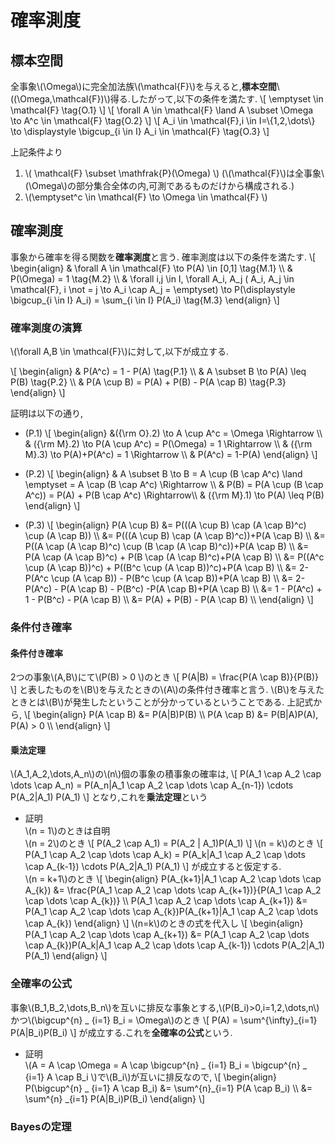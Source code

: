 # 確率測度

## 標本空間
全事象\\(\Omega\\)に完全加法族\\(\mathcal{F}\\)を与えると,**標本空間**\\((\Omega,\mathcal{F})\\)得る.したがって,以下の条件を満たす.
\\[
\emptyset \in \mathcal{F} \tag{O.1}
\\]
\\[
\forall A \in \mathcal{F} \land A \subset \Omega \to  A^c \in \mathcal{F} \tag{O.2}
\\]
\\[
A_i \in \mathcal{F},i \in I=\\{1,2,\dots\\} \to \displaystyle \bigcup_{i \in I} A_i \in \mathcal{F} \tag{O.3}
\\]

上記条件より
1. \\( \mathcal{F} \subset \mathfrak{P}(\Omega) \\) (\\(\mathcal{F}\\)は全事象\\(\Omega\\)の部分集合全体の内,可測であるものだけから構成される.)
1. \\(\emptyset^c \in \mathcal{F} \to \Omega \in \mathcal{F} \\)

## 確率測度
事象から確率を得る関数を**確率測度**と言う. 確率測度は以下の条件を満たす.
\\[
\begin{align}
 & \forall A \in \mathcal{F} \to P(A) \in [0,1] \tag{M.1} \\\\
 & P(\Omega) = 1 \tag{M.2} \\\\
 & \forall i,j \in I, \forall A_i, A_j ( A_i, A_j \in \mathcal{F}, i \not = j \to A_i \cap A_j = \emptyset) \to P(\displaystyle \bigcup_{i \in I} A_i) = \sum_{i \in I} P(A_i) \tag{M.3}
\end{align}
\\]

### 確率測度の演算
\\(\forall A,B \in \mathcal{F}\\)に対して,以下が成立する.

\\[
\begin{align}
& P(A^c) = 1 - P(A) \tag{P.1} \\\\
& A \subset B \to P(A) \leq P(B) \tag{P.2} \\\\
& P(A \cup B) = P(A) + P(B) - P(A \cap B) \tag{P.3} 
\end{align}
\\]

証明は以下の通り,
- (P.1)
\\[
\begin{align}
&({\rm O}.2) \to A \cup A^c = \Omega \Rightarrow \\\\
& ({\rm M}.2) \to P(A \cup A^c) = P(\Omega) = 1 \Rightarrow \\\\
& ({\rm M}.3) \to P(A)+P(A^c) = 1 \Rightarrow \\\\
& P(A^c) = 1-P(A)
\end{align}
\\]

- (P.2)
\\[
\begin{align}
& A \subset B \to B = A \cup (B \cap A^c) \land \emptyset = A \cap (B \cap A^c) \Rightarrow \\\\
& P(B) = P(A \cup (B \cap A^c)) = P(A) + P(B \cap A^c) \\Rightarrow\\\\
& ({\rm M}.1) \to P(A) \leq P(B)
\end{align}
\\]

- (P.3)
\\[
\begin{align}
P(A \cup B) &= P(((A \cup B) \cap (A \cap B)^c) \cup (A \cap B)) \\\\
&= P(((A \cup B) \cap (A \cap B)^c))+P(A \cap B) \\\\
&= P((A \cap (A \cap B)^c) \cup (B \cap (A \cap B)^c))+P(A \cap B) \\\\
&= P(A \cap (A \cap B)^c) + P(B \cap (A \cap B)^c)+P(A \cap B) \\\\
&= P((A^c \cup (A \cap B))^c) + P((B^c \cup (A \cap B))^c)+P(A \cap B) \\\\
&= 2-P(A^c \cup (A \cap B)) - P(B^c \cup (A \cap B))+P(A \cap B) \\\\
&= 2-P(A^c) - P(A \cap B) - P(B^c) -P(A \cap B)+P(A \cap B) \\\\
&= 1 - P(A^c) + 1 - P(B^c) - P(A \cap B) \\\\
&= P(A) + P(B) - P(A \cap B) \\\\
\end{align}
\\]

### 条件付き確率

#### 条件付き確率
2つの事象\\(A,B\\)にて\\(P(B) > 0 \\)のとき
\\[
	P(A|B) = \frac{P(A \cap B)}{P(B)}
\\]
と表したものを\\(B\\)を与えたときの\\(A\\)の条件付き確率と言う.
\\(B\\)を与えたときとは\\(B\\)が発生したということが分かっているということである.
上記式から,
\\[
\begin{align}
	P(A \cap B) &= P(A|B)P(B) \\\\
	P(A \cap B) &= P(B|A)P(A), P(A) > 0 \\\\
\end{align}
\\]

#### 乗法定理
\\(A_1,A_2,\dots,A_n\\)の\\(n\\)個の事象の積事象の確率は,
\\[
P(A_1 \cap A_2 \cap \dots \cap A_n) = P(A_n|A_1 \cap A_2 \cap \dots \cap A_{n-1}) \cdots P(A_2|A_1) P(A_1)
\\]
となり,これを**乗法定理**という
- 証明  
  \\(n = 1\\)のときは自明  
  \\(n = 2\\)のとき
  \\[
	  P(A_2 \cap A_1) = P(A_2 | A_1)P(A_1)
  \\]
  \\(n = k\\)のとき
  \\[
	  P(A_1 \cap A_2 \cap \dots \cap A_k) = P(A_k|A_1 \cap A_2 \cap \dots \cap A_{k-1}) \cdots P(A_2|A_1) P(A_1)
  \\]
  が成立すると仮定する.  
  \\(n = k+1\\)のとき
  \\[
  \begin{align}
   P(A_{k+1}|A_1 \cap A_2 \cap \dots \cap A_{k}) &= \frac{P(A_1 \cap A_2 \cap \dots \cap A_{k+1})}{P(A_1 \cap A_2 \cap \dots \cap A_{k})} \\\\
P(A_1 \cap A_2 \cap \dots \cap A_{k+1}) &= P(A_1 \cap A_2 \cap \dots \cap A_{k})P(A_{k+1}|A_1 \cap A_2 \cap \dots \cap A_{k})
  \end{align}
  \\]
	\\(n=k\\)のときの式を代入し
\\[
  \begin{align}
	P(A_1 \cap A_2 \cap \dots \cap A_{k+1}) &= P(A_1 \cap A_2 \cap \dots \cap A_{k})P(A_k|A_1 \cap A_2 \cap \dots \cap A_{k-1}) \cdots P(A_2|A_1) P(A_1)
  \end{align}
  \\]

### 全確率の公式
事象\\(B_1,B_2,\dots,B_n\\)を互いに排反な事象とする,\\(P(B_i)>0,i=1,2,\dots,n\\)かつ\\(\bigcup^{n} _ {i=1} B_i = \Omega\\)のとき
\\[
	P(A) = \sum^{\infty}_{i=1} P(A|B_i)P(B_i)
\\]
が成立する.これを**全確率の公式**という.
- 証明  
  \\(A = A \cap \Omega = A \cap \bigcup^{n} _ {i=1} B_i = \bigcup^{n} _ {i=1} A \cap B_i \\)で\\(B_i\\)が互いに排反なので,
  \\[
\begin{align}
P(\bigcup^{n} _ {i=1} A \cap B_i) &= \sum^{n}_{i=1} P(A \cap B_i) \\\\
&= \sum^{n} _{i=1} P(A|B_i)P(B_i)
\end{align}
  \\]

### Bayesの定理
